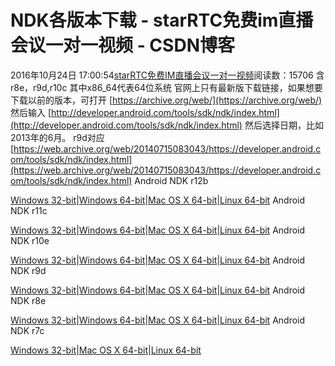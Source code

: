# NDK各版本下载 - starRTC免费im直播会议一对一视频 - CSDN博客
2016年10月24日 17:00:54[starRTC免费IM直播会议一对一视频](https://me.csdn.net/elesos)阅读数：15706
含r8e，r9d,r10c
其中x86_64代表64位系统
官网上只有最新版下载链接，如果想要下载以前的版本，可打开
[https://archive.org/web/](https://archive.org/web/)
然后输入
[http://developer.android.com/tools/sdk/ndk/index.html](http://developer.android.com/tools/sdk/ndk/index.html)
然后选择日期，比如2013年的6月。
r9d对应[https://web.archive.org/web/20140715083043/https://developer.android.com/tools/sdk/ndk/index.html](https://web.archive.org/web/20140715083043/https://developer.android.com/tools/sdk/ndk/index.html)
Android NDK r12b
> 
[Windows 32-bit](https://dl.google.com/android/repository/android-ndk-r12b-windows-x86.zip)|[Windows
 64-bit](https://dl.google.com/android/repository/android-ndk-r12b-windows-x86_64.zip)|[Mac
 OS X 64-bit](https://dl.google.com/android/repository/android-ndk-r12b-darwin-x86_64.zip)|[Linux
 64-bit](https://dl.google.com/android/repository/android-ndk-r12b-linux-x86_64.zip)
Android NDK r11c
> 
[Windows 32-bit](https://dl.google.com/android/repository/android-ndk-r11c-windows-x86.zip)|[Windows
 64-bit](https://dl.google.com/android/repository/android-ndk-r11c-windows-x86_64.zip)|[Mac
 OS X 64-bit](https://dl.google.com/android/repository/android-ndk-r11c-darwin-x86_64.zip)|[Linux
 64-bit](https://dl.google.com/android/repository/android-ndk-r11c-linux-x86_64.zip)
Android NDK r10e
> 
[Windows 32-bit](https://dl.google.com/android/ndk/android-ndk-r10e-windows-x86.exe)|[Windows
 64-bit](https://dl.google.com/android/ndk/android-ndk-r10e-windows-x86_64.exe)|[Mac
 OS X 64-bit](https://dl.google.com/android/repository/android-ndk-r10e-darwin-x86_64.zip)|[Linux
 64-bit](https://dl.google.com/android/repository/android-ndk-r10e-linux-x86_64.zip)
Android NDK r9d
> 
[Windows 32-bit](https://dl.google.com/android/ndk/android-ndk-r9d-windows-x86.zip)|[Windows
 64-bit](https://dl.google.com/android/ndk/android-ndk-r9d-windows-x86_64.zip)|[Mac
 OS X 64-bit](https://dl.google.com/android/ndk/android-ndk-r9d-darwin-x86_64.tar.bz2)|[Linux
 64-bit](https://dl.google.com/android/ndk/android-ndk-r9d-linux-x86_64.tar.bz2)
Android NDK r8e
> 
[Windows 32-bit](https://dl.google.com/android/ndk/android-ndk-r8e-windows-x86.zip)|[Windows
 64-bit](https://dl.google.com/android/ndk/android-ndk-r8e-windows-x86_64.zip)|[Mac
 OS X 64-bit](https://dl.google.com/android/ndk/android-ndk-r8e-darwin-x86_64.tar.bz2)|[Linux
 64-bit](https://dl.google.com/android/ndk/android-ndk-r8e-linux-x86_64.tar.bz2)
Android NDK r7c
> 
[Windows 32-bit](https://dl.google.com/android/ndk/android-ndk-r7c-windows.zip)|[Mac
 OS X 64-bit](https://dl.google.com/android/ndk/android-ndk-r7c-darwin-x86.tar.bz2)|[Linux
 64-bit](https://dl.google.com/android/ndk/android-ndk-r7c-linux-x86.tar.bz2)
